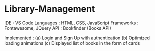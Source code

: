 # Library-Management

IDE  : VS Code
Languages : HTML, CSS, JavaScript
Frameworks : Fontawesome, JQuery
API : Bookfinder (Books API)

Implemented : 
  (a) Login and Sign Up with authentication
  (b) Optimized loading animations
  (c) Displayed list of books in the form of cards
